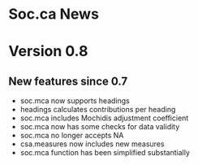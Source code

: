 # Soc.ca News

# Version 0.8

## New features since 0.7

* soc.mca now supports headings
* headings calculates contributions per heading
* soc.mca includes Mochidis adjustment coefficient
* soc.mca now has some checks for data validity
* soc.mca no longer accepts NA
* csa.measures now includes new measures
* soc.mca function has been simplified substantially
